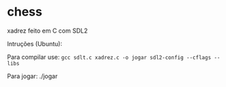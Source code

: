 # chess
xadrez feito em C com SDL2

Intruções (Ubuntu):

Para compilar use:
`gcc sdlt.c xadrez.c -o jogar sdl2-config --cflags --libs`

Para jogar:
./jogar
